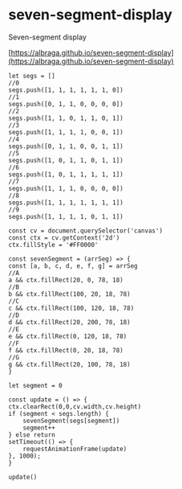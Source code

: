 # seven-segment-display
Seven-segment display

 [https://albraga.github.io/seven-segment-display](https://albraga.github.io/seven-segment-display)

    let segs = []
    //0
    segs.push([1, 1, 1, 1, 1, 1, 0])
    //1
    segs.push([0, 1, 1, 0, 0, 0, 0])
    //2
    segs.push([1, 1, 0, 1, 1, 0, 1])
    //3
    segs.push([1, 1, 1, 1, 0, 0, 1])
    //4
    segs.push([0, 1, 1, 0, 0, 1, 1])
    //5
    segs.push([1, 0, 1, 1, 0, 1, 1])
    //6
    segs.push([1, 0, 1, 1, 1, 1, 1])
    //7
    segs.push([1, 1, 1, 0, 0, 0, 0])
    //8
    segs.push([1, 1, 1, 1, 1, 1, 1])
    //9
    segs.push([1, 1, 1, 1, 0, 1, 1])

    const cv = document.querySelector('canvas')
    const ctx = cv.getContext('2d')
    ctx.fillStyle = '#FF0000'

    const sevenSegment = (arrSeg) => {
    const [a, b, c, d, e, f, g] = arrSeg
    //A
    a && ctx.fillRect(20, 0, 78, 18)
    //B
    b && ctx.fillRect(100, 20, 18, 78)
    //C
    c && ctx.fillRect(100, 120, 18, 78) 
    //D
    d && ctx.fillRect(20, 200, 78, 18)
    //E
    e && ctx.fillRect(0, 120, 18, 78)
    //F
    f && ctx.fillRect(0, 20, 18, 78)
    //G
    g && ctx.fillRect(20, 100, 78, 18)
    }

    let segment = 0

    const update = () => {
    ctx.clearRect(0,0,cv.width,cv.height)
    if (segment < segs.length) {
        sevenSegment(segs[segment])
        segment++
    } else return
    setTimeout(() => {
        requestAnimationFrame(update)
    }, 1000);
    }

    update()

